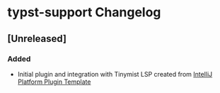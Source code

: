 <!-- Keep a Changelog guide -> https://keepachangelog.com -->

# typst-support Changelog

## [Unreleased]

### Added

- Initial plugin and integration with Tinymist LSP created
  from [IntelliJ Platform Plugin Template](https://github.com/JetBrains/intellij-platform-plugin-template)
